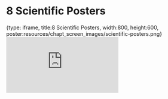 # 8 Scientific Posters
 
{type: iframe, title:8 Scientific Posters, width:800, height:600, poster:resources/chapt_screen_images/scientific-posters.png}
![](https://sayumiyork.github.io/c-moor-ottr-generic/scientific-posters.html)
 

 
